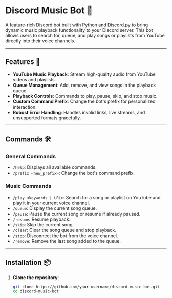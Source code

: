 # Discord Music Bot 🎵

A feature-rich Discord bot built with Python and Discord.py to bring dynamic music playback functionality to your Discord server. This bot allows users to search for, queue, and play songs or playlists from YouTube directly into their voice channels.

---

## Features 🚀

- **YouTube Music Playback**: Stream high-quality audio from YouTube videos and playlists.
- **Queue Management**: Add, remove, and view songs in the playback queue.
- **Playback Controls**: Commands to play, pause, skip, and stop music.
- **Custom Command Prefix**: Change the bot's prefix for personalized interaction.
- **Robust Error Handling**: Handles invalid links, live streams, and unsupported formats gracefully.

---

## Commands 🛠️

### General Commands
- `/help`: Displays all available commands.
- `/prefix <new_prefix>`: Change the bot's command prefix.

### Music Commands
- `/play <keywords | URL>`: Search for a song or playlist on YouTube and play it in your current voice channel.
- `/queue`: Display the current song queue.
- `/pause`: Pause the current song or resume if already paused.
- `/resume`: Resume playback.
- `/skip`: Skip the current song.
- `/clear`: Clear the song queue and stop playback.
- `/stop`: Disconnect the bot from the voice channel.
- `/remove`: Remove the last song added to the queue.

---

## Installation 📦

1. **Clone the repository**:
   ```bash
   git clone https://github.com/your-username/discord-music-bot.git
   cd discord-music-bot
